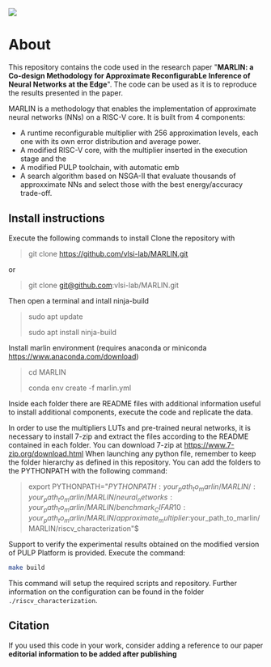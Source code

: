 ![](https://raw.githubusercontent.com/vlsi-lab/MARLIN/main/marlin_logo.png)
# About
This repository contains the code used in the research paper "**MARLIN: a Co-design Methodology for Approximate ReconfigurabLe Inference of Neural Networks at the Edge**".
The code can be used as it is to reproduce the results presented in the paper.

MARLIN is a methodology that enables the implementation of approximate neural networks (NNs) on a RISC-V core.
It is built from 4 components:
- A runtime reconfigurable multiplier with 256 approximation levels, each one with its own error distribution and average power.
- A modified RISC-V core, with the multiplier inserted in the execution stage and the  
- A modified PULP toolchain, with automatic emb
- A search algorithm based on NSGA-II that evaluate thousands of approxximate NNs and select those with the best energy/accuracy trade-off.

## Install instructions
Execute the following commands to install 
Clone the repository with 
> git clone https://github.com/vlsi-lab/MARLIN.git

or 

> git clone git@github.com:vlsi-lab/MARLIN.git

Then open a terminal and intall ninja-build
> sudo apt update
>
> sudo apt install ninja-build

Install marlin environment (requires anaconda or miniconda https://www.anaconda.com/download)
> cd MARLIN
>
> conda env create -f marlin.yml

Inside each folder there are README files with additional information useful to install additional components, execute the code and replicate the data. 

In order to use the multipliers LUTs and pre-trained neural networks, it is necessary to install 7-zip and extract the files according to the README contained in each folder. You can download 7-zip at https://www.7-zip.org/download.html
When launching any python file, remember to keep the folder hierarchy as defined in this repository.
You can add the folders to the PYTHONPATH with the following command:
> export PYTHONPATH="${PYTHONPATH}:your_path_to_marlin/MARLIN/:your_path_to_marlin/MARLIN/neural_networks:your_path_to_marlin/MARLIN/benchmark_CIFAR10:your_path_to_marlin/MARLIN/approximate_multiplier$:your_path_to_marlin/MARLIN/riscv_characterization"$

Support to verify the experimental results obtained on the modified version of PULP Platform is provided. 
Execute the command:
```bash
make build
```
This command will setup the required scripts and repository. Further information on the configuration can be found in the folder `./riscv_characterization`.

## Citation
If you used this code in your work, consider adding a reference to our paper **editorial information to be added after publishing**